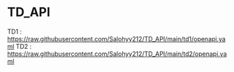 # TD_API
TD1 :
 https://raw.githubusercontent.com/Salohyy212/TD_API/main/td1/openapi.yaml
TD2 :
 https://raw.githubusercontent.com/Salohyy212/TD_API/main/td2/openapi.yaml
